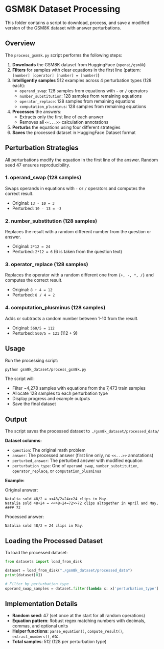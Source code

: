 # GSM8K Dataset Processing

This folder contains a script to download, process, and save a modified version of the GSM8K dataset with answer perturbations.

## Overview

The `process_gsm8k.py` script performs the following steps:

1. **Downloads** the GSM8K dataset from HuggingFace (`openai/gsm8k`)
2. **Filters** for samples with clear equations in the first line (pattern: `[number] [operator] [number] = [number]`)
3. **Intelligently samples** 512 examples across 4 perturbation types (128 each):
   - `operand_swap`: 128 samples from equations with `-` or `/` operators
   - `number_substitution`: 128 samples from remaining equations
   - `operator_replace`: 128 samples from remaining equations
   - `computation_plusminus`: 128 samples from remaining equations
4. **Processes** the answers:
   - Extracts only the first line of each answer
   - Removes all `<<...>>` calculation annotations
5. **Perturbs** the equations using four different strategies
6. **Saves** the processed dataset in HuggingFace Dataset format

## Perturbation Strategies

All perturbations modify the equation in the first line of the answer. Random seed 47 ensures reproducibility.

### 1. operand_swap (128 samples)
Swaps operands in equations with `-` or `/` operators and computes the correct result.
- Original: `13 - 10 = 3`
- Perturbed: `10 - 13 = -3`

### 2. number_substitution (128 samples)
Replaces the result with a random different number from the question or answer.
- Original: `2*12 = 24`
- Perturbed: `2*12 = 6` (6 is taken from the question text)

### 3. operator_replace (128 samples)
Replaces the operator with a random different one from `{+, -, *, /}` and computes the correct result.
- Original: `8 + 4 = 12`
- Perturbed: `8 / 4 = 2`

### 4. computation_plusminus (128 samples)
Adds or subtracts a random number between 1-10 from the result.
- Original: `560/5 = 112`
- Perturbed: `560/5 = 121` (112 + 9)

## Usage

Run the processing script:

```bash
python gsm8k_dataset/process_gsm8k.py
```

The script will:
- Filter ~4,278 samples with equations from the 7,473 train samples
- Allocate 128 samples to each perturbation type
- Display progress and example outputs
- Save the final dataset

## Output

The script saves the processed dataset to `./gsm8k_dataset/processed_data/`

**Dataset columns:**
- `question`: The original math problem
- `answer`: The processed answer (first line only, no `<<...>>` annotations)
- `perturbed_answer`: The perturbed answer with modified equation
- `perturbation_type`: One of `operand_swap`, `number_substitution`, `operator_replace`, or `computation_plusminus`

**Example:**

Original answer:
```
Natalia sold 48/2 = <<48/2=24>>24 clips in May.
Natalia sold 48+24 = <<48+24=72>>72 clips altogether in April and May.
#### 72
```

Processed answer:
```
Natalia sold 48/2 = 24 clips in May.
```

## Loading the Processed Dataset

To load the processed dataset:

```python
from datasets import load_from_disk

dataset = load_from_disk("./gsm8k_dataset/processed_data")
print(dataset[0])

# Filter by perturbation type
operand_swap_samples = dataset.filter(lambda x: x['perturbation_type'] == 'operand_swap')
```

## Implementation Details

- **Random seed**: 47 (set once at the start for all random operations)
- **Equation pattern**: Robust regex matching numbers with decimals, commas, and optional units
- **Helper functions**: `parse_equation()`, `compute_result()`, `extract_numbers()`, etc.
- **Total samples**: 512 (128 per perturbation type)
